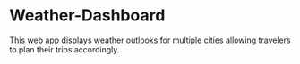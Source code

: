 # Weather-Dashboard
This web app displays weather outlooks for multiple cities allowing travelers to plan their trips accordingly.